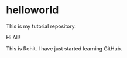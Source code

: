 # helloworld
This is my tutorial repository.

Hi All!

This is Rohit. I have just started learning GitHub.
